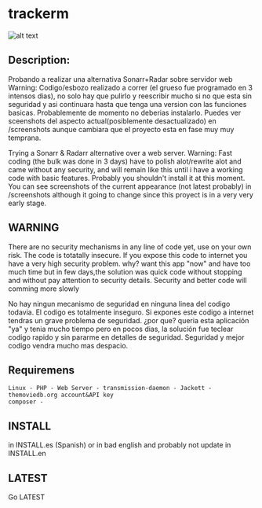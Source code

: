 # trackerm

![alt text](https://github.com/diegargon/trackm/blob/master/screenshots/library-screenshot.png?raw=true)

## Description: 

Probando a realizar una alternativa Sonarr+Radar sobre servidor web
Warning: Codigo/esbozo realizado a correr (el grueso fue programado  en 3 intensos dias), no solo hay que pulirlo y reescribir mucho si no que esta sin 
seguridad y asi continuara hasta que tenga una version con las funciones basicas.
Probablemente de momento no deberias instalarlo.
Puedes ver sceenshots del aspecto actual(posiblemente desactualizado) en /screenshots aunque cambiara que el proyecto esta en fase muy 
muy temprana.

Trying a Sonarr & Radarr alternative over a web server.
Warning: Fast coding (the bulk was done in 3 days) have to polish alot/rewrite alot and came without any security, and 
will remain like this until i have a working code with basic features.
Probably you shouldn't install it at this moment.
You can see screenshots of the current appearance (not latest probably) in /screenshots although it going to change since this proyect 
is in a very very early stage.

## WARNING

There are no security mechanisms in any line of code yet, use on your own risk. The code is totatally insecure. 
If you expose this code to internet you have a very high security problem. why? want this app "now" and 
have too much time but in few days,the solution was quick code without stopping and without pay attention
to security  details. 
Security and better code will comming more slowly

No hay ningun mecanismo de seguridad en ninguna linea del codigo todavia. El codigo es totalmente inseguro. 
Si expones este codigo a internet tendras un grave problema de seguridad. ¿por que? queria esta aplicación 
"ya" y tenia mucho tiempo pero en pocos dias, la solución fue teclear codigo rapido y sin pararme en detalles 
de seguridad.
Seguridad y mejor codigo vendra mucho mas despacio.

## Requiremens

    Linux - PHP - Web Server - transmission-daemon - Jackett - themoviedb.org account&API key
    composer - 

## INSTALL

in INSTALL.es (Spanish) or in bad english and probably not update in INSTALL.en

## LATEST   

Go LATEST